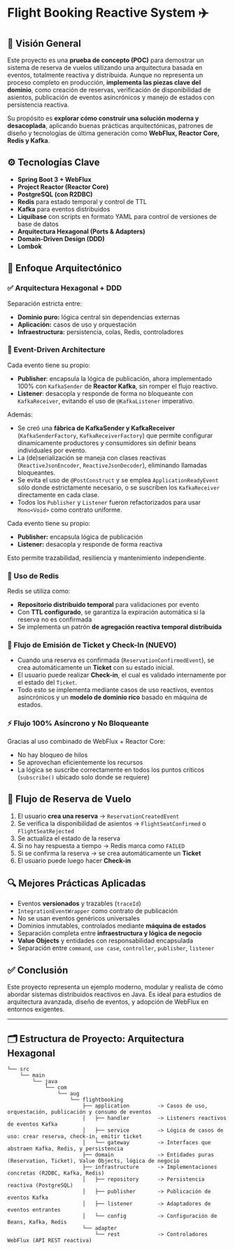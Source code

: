 # Flight Booking Reactive System ✈️

## 🌟 Visión General
Este proyecto es una **prueba de concepto (POC)** para demostrar un sistema de reserva de vuelos utilizando una arquitectura basada en eventos, totalmente reactiva y distribuida. Aunque no representa un proceso completo en producción, **implementa las piezas clave del dominio**, como creación de reservas, verificación de disponibilidad de asientos, publicación de eventos asincrónicos y manejo de estados con persistencia reactiva.

Su propósito es **explorar cómo construir una solución moderna y desacoplada**, aplicando buenas prácticas arquitectónicas, patrones de diseño y tecnologías de última generación como **WebFlux, Reactor Core, Redis y Kafka**.

## ⚙️ Tecnologías Clave
- **Spring Boot 3 + WebFlux**
- **Project Reactor (Reactor Core)**
- **PostgreSQL (con R2DBC)**
- **Redis** para estado temporal y control de TTL
- **Kafka** para eventos distribuidos
- **Liquibase** con scripts en formato YAML para control de versiones de base de datos
- **Arquitectura Hexagonal (Ports & Adapters)**
- **Domain-Driven Design (DDD)**
- **Lombok**

## 🧠 Enfoque Arquitectónico

### ✅ Arquitectura Hexagonal + DDD
Separación estricta entre:
- **Dominio puro:** lógica central sin dependencias externas
- **Aplicación:** casos de uso y orquestación
- **Infraestructura:** persistencia, colas, Redis, controladores

### 🧩 Event-Driven Architecture 

Cada evento tiene su propio:

- **Publisher**: encapsula la lógica de publicación, ahora implementado 100% con `KafkaSender` de **Reactor Kafka**, sin romper el flujo reactivo.
- **Listener**: desacopla y responde de forma no bloqueante con `KafkaReceiver`, evitando el uso de `@KafkaListener` imperativo.

Además:

- Se creó una **fábrica de KafkaSender y KafkaReceiver** (`KafkaSenderFactory`, `KafkaReceiverFactory`) que permite configurar dinamicamente productores y consumidores sin definir beans individuales por evento.
- La (de)serialización se maneja con clases reactivas (`ReactiveJsonEncoder`, `ReactiveJsonDecoder`), eliminando llamadas bloqueantes.
- Se evita el uso de `@PostConstruct` y se emplea `ApplicationReadyEvent` sólo donde estrictamente necesario, o se suscriben los `KafkaReceiver` directamente en cada clase.
- Todos los `Publisher` y `Listener` fueron refactorizados para usar `Mono<Void>` como contrato uniforme.

Cada evento tiene su propio:
- **Publisher:** encapsula lógica de publicación
- **Listener:** desacopla y responde de forma reactiva

Esto permite trazabilidad, resiliencia y mantenimiento independiente.

### 🧠 Uso de Redis
Redis se utiliza como:
- **Repositorio distribuido temporal** para validaciones por evento
- Con **TTL configurado**, se garantiza la expiración automática si la reserva no es confirmada
- Se implementa un patrón **de agregación reactiva temporal distribuida**

### 🎫 Flujo de Emisión de Ticket y Check-In (NUEVO)
- Cuando una reserva es confirmada (`ReservationConfirmedEvent`), se crea automáticamente un **Ticket** con su estado inicial.
- El usuario puede realizar **Check-in**, el cual es validado internamente por el estado del `Ticket`.
- Todo esto se implementa mediante casos de uso reactivos, eventos asincrónicos y un **modelo de dominio rico** basado en máquina de estados.

### ⚡ Flujo 100% Asíncrono y No Bloqueante
Gracias al uso combinado de WebFlux + Reactor Core:
- No hay bloqueo de hilos
- Se aprovechan eficientemente los recursos
- La lógica se suscribe correctamente en todos los puntos críticos (`subscribe()` ubicado solo donde se requiere)

## 🛫 Flujo de Reserva de Vuelo
1. El usuario **crea una reserva** → `ReservationCreatedEvent`
2. Se verifica la disponibilidad de asientos → `FlightSeatConfirmed` o `FlightSeatRejected`
3. Se actualiza el estado de la reserva
4. Si no hay respuesta a tiempo → Redis marca como `FAILED`
5. Si se confirma la reserva → se crea automáticamente un **Ticket**
6. El usuario puede luego hacer **Check-in**

## 🔍 Mejores Prácticas Aplicadas
- Eventos **versionados** y trazables (`traceId`)
- `IntegrationEventWrapper` como contrato de publicación
- No se usan eventos genéricos universales
- Dominios inmutables, controlados mediante **máquina de estados**
- Separación completa entre **infraestructura y lógica de negocio**
- **Value Objects** y entidades con responsabilidad encapsulada
- Separación entre `command`, `use case`, `controller`, `publisher`, `listener`

## ✅ Conclusión
Este proyecto representa un ejemplo moderno, modular y realista de cómo abordar sistemas distribuidos reactivos en Java. Es ideal para estudios de arquitectura avanzada, diseño de eventos, y adopción de WebFlux en entornos exigentes.

---

## 🗂️ Estructura de Proyecto: Arquitectura Hexagonal

```
└── src
    └── main
        └── java
            └── com
                └── aug
                    └── flightbooking
                        ├── application         -> Casos de uso, orquestación, publicación y consumo de eventos
                        │   ├── handler         -> Listeners reactivos de eventos Kafka
                        │   ├── service         -> Lógica de casos de uso: crear reserva, check-in, emitir ticket
                        │   └── gateway         -> Interfaces que abstraen Kafka, Redis, y persistencia
                        ├── domain              -> Entidades puras (Reservation, Ticket), Value Objects, lógica de negocio
                        ├── infrastructure      -> Implementaciones concretas (R2DBC, Kafka, Redis)
                        │   ├── repository      -> Persistencia reactiva (PostgreSQL)
                        │   ├── publisher       -> Publicación de eventos Kafka
                        │   ├── listener        -> Adaptadores de eventos entrantes
                        │   └── config          -> Configuración de Beans, Kafka, Redis
                        └── adapter
                            └── rest            -> Controladores WebFlux (API REST reactiva)
```